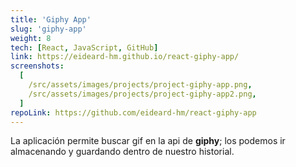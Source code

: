 ```yaml
---
title: 'Giphy App'
slug: 'giphy-app'
weight: 8
tech: [React, JavaScript, GitHub]
link: https://eideard-hm.github.io/react-giphy-app/
screenshots:
  [
    /src/assets/images/projects/project-giphy-app.png,
    /src/assets/images/projects/project-giphy-app2.png,
  ]
repoLink: https://github.com/eideard-hm/react-giphy-app
---
```


La aplicación permite buscar gif en la api de **giphy**; los podemos ir almacenando y guardando dentro de nuestro historial.
